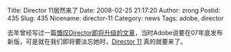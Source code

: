 Title: Director 11居然来了
Date: 2008-02-25 21:17:20
Author: zrong
Postid: 435
Slug: 435
Nicename: director-11
Category: news
Tags: adobe, director

去年曾经写过一篇[慨叹Director即将升级的文章](http://zengrong.net/post/344.htm)，当时Adobe说要在07年底发布新版，可是就在我们即将要淡忘她时，[Director
11](http://www.adobe.com/products/director/) 真的就要来了。

